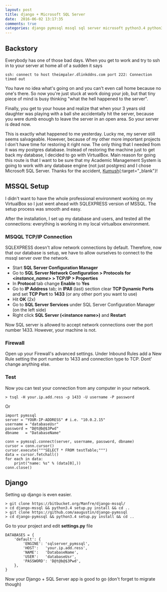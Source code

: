 ```yaml
---
layout: post
title: django + Microsoft SQL Server
date:  2016-06-02 13:17:35
comments: true
categories: django pymssql mssql sql server microsoft python3.4 python3 python
---
```

## Backstory
Everybody has one of those bad days. When you get to work and try to ssh in to your server at home all of a sudden it says

    ssh: connect to host theimpaler.dlinkddns.com port 222: Connection timed out

You have no idea what's going on and you can't even call home because no one's there. So now you're just stuck at work doing your job, but that tiny piece of mind is busy thinking "what the hell happened to the server".

Finally, you get to your house and realize that when your 3 years old daughter was playing with a ball she accidentally hit the server, because you were dumb enough to leave the server in an open area. So your server is dead now. 

This is exactly what happened to me yesterday. Lucky me, my server still seems salvageable. However, because of my other more important projects I don't have time for restoring it right now. The only thing that I needed from it was my postgres database. Instead of restoring the machine just to get back my database, I decided to go with VirtualBox. Main reason for going this route is that I want to be sure that my Academic Management System is going to work with any database engine (not just postgres) and I chose Microsoft SQL Server. Thanks for the accident, [Kumush](https://www.instagram.com/p/3Vxr2PjeD0/?taken-by=theimpaler0725){:target="_blank"}!

## MSSQL Setup
I didn't want to have the whole professional environment working on my VirtualBox so I just went ahead with SQLEXPRESS version of MSSQL. The setup process was smooth and easy.

After the installation, I set up my database and users, and tested all the connections: everything is working in my local virtualbox environment.

### MSQQL TCP/IP Connection
SQLEXPRESS doesn't allow network connections by default. Therefore, now that our database is setup, we have to allow ourselves to connect to the mssql server over the network.

- Start **SQL Server Configuration Manager**
- Go to **SQL Server Network Configuration > Protocols for *&lt;instance_name&gt;* > TCP/IP > Properties**
- In **Protocol** tab change **Enable** to **Yes**
- Go to **IP Address** tab; in **IPAll** (last) section clear **TCP Dynamic Ports** and set **TCP Port** to **1433** (or any other port you want to use)
- Hit **OK** (2x)
- Go to **SQL Server Services** under SQL Server Configuration Manager (on the left side)
- Right click **SQL Server (&lt;instance name&gt;)** and **Restart**

Now SQL server is allowed to accept network connections over the port number 1433. However, your machine is not.

### Firewall
Open up your Firewall's advanced settings. Under Inbound Rules add a New Rule setting the port number to 1433 and connection type to TCP. Dont' change anything else.

### Test
Now you can test your connection from any computer in your network.

    > tsql -H your.ip.add.ress -p 1433 -U username -P password


Or


    import pymssql
    server = "YOUR-IP-ADDRESS" # i.e. "10.0.2.15"
    username = "databaseUsr"
    password = "D@t@b@$3Pwd"
    dbname   = "DatabaseName"

    conn = pymssql.connect(server, username, password, dbname)
    cursor = conn.cursor()
    cursor.execute("""SELECT * FROM testTable;""")
    data = cursor.fetchall()
    for each in data:
        print("name: %s" % (data[0],))
    conn.close()

## Django
Setting up django is even easier.
    
    > git clone https://bitbucket.org/Manfre/django-mssql/
    > cd django-mssql && python3.4 setup.py install && cd ..
    > git clone https://github.com/aaugustin/django-pymssql
    > cd django-pymssql && python3.4 setup.py install && cd ..

Go to your project and edit **settings.py** file
    
    DATABASES = {
        'default': {
            'ENGINE': 'sqlserver_pymssql',
            'HOST':   'your.ip.add.ress',
            'NAME':   'DatabaseName',
            'USER':   'databaseUsr',
            'PASSWORD': 'D@t@b@$3Pwd',
        },
    }


Now your Django + SQL Server app is good to go (don't forget to migrate though)
